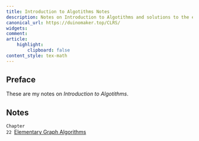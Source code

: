 ```yaml
---
title: Introduction to Algotithms Notes
description: Notes on Introduction to Algotithms and solutions to the exercises
canonical_url: https://duinomaker.top/CLRS/
widgets:
comment:
article:
    highlight:
        clipboard: false
content_style: tex-math
---
```


## Preface

These are my notes on *Introduction to Algotithms*.

## Notes

<code class="rigid">Chapter 22&nbsp;</code><a href="/CLRS/22/" target="_self">Elementary Graph Algorithms</a>
